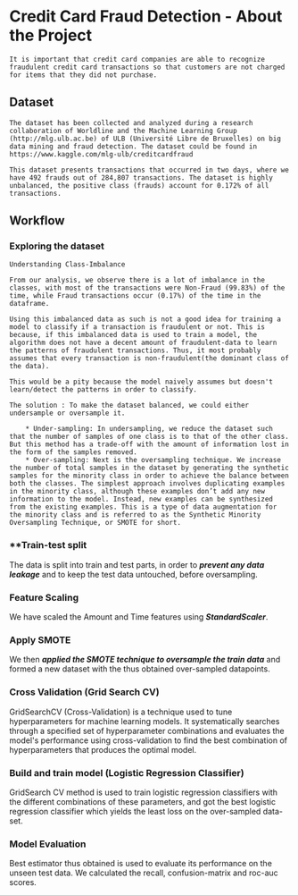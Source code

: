 # Credit Card Fraud Detection - About the Project
    It is important that credit card companies are able to recognize fraudulent credit card transactions so that customers are not charged for items that they did not purchase.

## Dataset
    The dataset has been collected and analyzed during a research collaboration of Worldline and the Machine Learning Group (http://mlg.ulb.ac.be) of ULB (Université Libre de Bruxelles) on big data mining and fraud detection. The dataset could be found in https://www.kaggle.com/mlg-ulb/creditcardfraud

    This dataset presents transactions that occurred in two days, where we have 492 frauds out of 284,807 transactions. The dataset is highly unbalanced, the positive class (frauds) account for 0.172% of all transactions.
        
## **Workflow**
    
    
### **Exploring the dataset**
    Understanding Class-Imbalance
    
    From our analysis, we observe there is a lot of imbalance in the classes, with most of the transactions were Non-Fraud (99.83%) of the time, while Fraud transactions occur (0.17%) of the time in the dataframe.

    Using this imbalanced data as such is not a good idea for training a model to classify if a transaction is fraudulent or not. This is because, if this imbalanced data is used to train a model, the algorithm does not have a decent amount of fraudulent-data to learn the patterns of fraudulent transactions. Thus, it most probably assumes that every transaction is non-fraudulent(the dominant class of the data).

    This would be a pity because the model naively assumes but doesn't learn/detect the patterns in order to classify.

    The solution : To make the dataset balanced, we could either undersample or oversample it.

        * Under-sampling: In undersampling, we reduce the dataset such that the number of samples of one class is to that of the other class. But this method has a trade-off with the amount of information lost in the form of the samples removed.
        * Over-sampling: Next is the oversampling technique. We increase the number of total samples in the dataset by generating the synthetic samples for the minority class in order to achieve the balance between both the classes. The simplest approach involves duplicating examples in the minority class, although these examples don’t add any new information to the model. Instead, new examples can be synthesized from the existing examples. This is a type of data augmentation for the minority class and is referred to as the Synthetic Minority Oversampling Technique, or SMOTE for short.

### **Train-test split
The data is split into train and test parts, in order to ***prevent any data leakage*** and to keep the test data untouched, before oversampling.

### Feature Scaling
We have scaled the Amount and Time features using ***StandardScaler***.

### Apply SMOTE
We then ***applied the SMOTE technique to oversample the train data*** and formed a new dataset with the thus obtained over-sampled datapoints.

### Cross Validation (Grid Search CV)
GridSearchCV (Cross-Validation) is a technique used to tune hyperparameters for machine learning models. It systematically searches through a specified set of hyperparameter combinations and evaluates the model's performance using cross-validation to find the best combination of hyperparameters that produces the optimal model.

### Build and train model (Logistic Regression Classifier)
GridSearch CV method is used to train logistic regression classifiers with the different combinations of these parameters, and got the best logistic regression classifier which yields the least loss on the over-sampled data-set.

### Model Evaluation
Best estimator thus obtained is used to evaluate its performance on the unseen test data. We calculated the recall, confusion-matrix and roc-auc scores.

